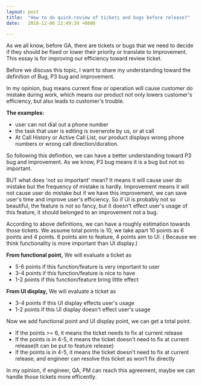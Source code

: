 ```yaml
---
layout: post
title:  "How to do quick-review of tickets and bugs before release?"
date:   2018-12-06 22:49:39 +0800

---
```

As we all know, before GA, there are tickets or bugs that we need to decide if they should be fixed or lower their priority or translate to Improvement.
 This essay is for improving our efficiency toward review ticket.

Before we discuss this topic, I want to share my understanding toward the definition of Bug, P3 bug and improvement.

In my opinion, bug means current flow or operation will cause customer do mistake during work, which means our product not only lowers customer's efficiency, but also leads to customer's trouble.

**The examples:**
  * user can not dial out a phone number
  * the task that user is editing is overwrote by us, or at call    
  * At Call History or Active Call List, our product displays wrong phone numbers or wrong call direction/duration.


So following this definition, we can have a better understanding toward P3 bug and improvement.
As we know, P3 bug means it is a bug but not so important.

BUT what does 'not so important' mean?
It means it will cause user do mistake but the frequency of mistake is hardly.
Improvement means it will not cause user do mistake but if we have this improvement, we can save user's time and improve user's efficiency.
So if UI is probably not so beautiful, the feature is not so fancy, but it doesn't effect user's usage of this feature, it should belonged to an improvement not a bug.

According to above definitions, we can have a roughly estimation towards those tickets.
We assume total points is 10, we take apart 10 points as 6 points and 4 points.
6 points aim to feature, 4 points aim to UI. ( Because we think functionality is more important than UI display.)

**From functional point,** We will evaluate a ticket as 
* 5-6 points if this function/feature is very important to user
* 3-4 points if this function/feature is nice to have
* 1-2 points if this function/feature bring little effect

**From UI display,** We will evaluate a ticket as 
* 3-4 points if this UI display effects user's usage
* 1-2 points if this UI display doesn't effect user's usage

Now we add functional point and UI display point, we can get a total point.
* If the points >= 6, it means the ticket needs to fix at current release
* If the points is in 4-5,  it means the ticket doesn't need to fix at current release(It can be put to feature release)
* If the points is in 4-5,  it means the ticket doesn't need to fix at current release, and engineer can resolve this ticket as won’t fix directly

    
In my opinion, if engineer, QA, PM can reach this agreement, maybe we can handle those tickets more efficently.